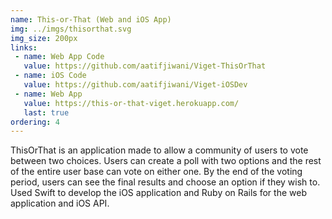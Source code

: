 ```yaml
---
name: This-or-That (Web and iOS App)
img: ../imgs/thisorthat.svg
img_size: 200px
links:
 - name: Web App Code
   value: https://github.com/aatifjiwani/Viget-ThisOrThat
 - name: iOS Code
   value: https://github.com/aatifjiwani/Viget-iOSDev
 - name: Web App
   value: https://this-or-that-viget.herokuapp.com/
   last: true
ordering: 4
---
```

ThisOrThat is an application made to allow a community of users to vote between two choices. Users can create a poll with two options and the rest of the entire user base can vote on either one. By the end of the voting period, users can see the final results and choose an option if they wish to.
Used Swift to develop the iOS application and Ruby on Rails for the web application and iOS API. 